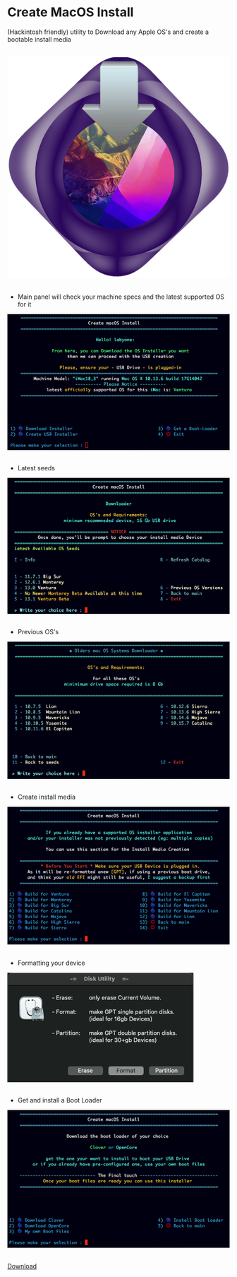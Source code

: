 # Create MacOS Install
(Hackintosh friendly) utility to Download any Apple OS's and create a bootable install media
## 
![img src](logo.png)
## 
- Main panel will check your machine specs and the latest supported OS for it

![img src](1.png)
##
- Latest seeds

![img src](2.png)
##
- Previous OS's

![img src](3.png)
##
- Create install media

![img src](4.png)
##
- Formatting your device

![img src](4b.png)
##
- Get and install a Boot Loader

![img src](5.png)
##
[Download](https://github.com/LAbyOne/https://github.com/LAbyOne/Create-MacOS-Install/releases/download/last/Create.MacOS.Install.dmg)
##
